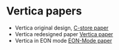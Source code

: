 # Vertica papers

- Vertica original design, [C-store paper]
- Vertica redesigned paper [Vertica paper]
- Vertica in EON mode [EON-Mode paper]


[C-store paper]: <https://github.com/hmofrad/vertica/blob/main/C-Store-vldb05.pdf>
[Vertica paper]: <https://github.com/hmofrad/vertica/blob/main/Vertica-vldb2012.pdf>
[EON-Mode paper]: <https://github.com/hmofrad/vertica/blob/main/EonMode-sigmoid18.pdf>
